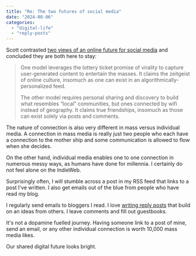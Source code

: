 ```yaml
---
title: "Re: The two futures of social media"
date: "2024-08-06"
categories: 
  - "digital-life"
  - "reply-posts"
---
```


Scott contrasted [two views of an online future for social media](https://rscottjones.com/the-two-futures-of-social-media/) and concluded they are both here to stay:

> One model leverages the lottery ticket promise of virality to capture user-generated content to entertain the masses. It claims the zeitgeist of online culture, insomuch as one can exist in an algorithmically-personalized feed.
> 
> The other model requires personal sharing and discovery to build what resembles “local” communities, but ones connected by wifi instead of geography. It claims true friendships, insomuch as those can exist solely via posts and comments.

The nature of connection is also very different in mass versus individual media. A connection in mass media is really just two people who each have a connection to the mother ship and some communication is allowed to flow when she decides.

On the other hand, individual media enables one to one connection in numerous messy ways, as humans have done for millennia. I certainly do not feel alone on the IndieWeb.

Surprisingly often, I will stumble across a post in my RSS feed that links to a post I've written. I also get emails out of the blue from people who have read my blog.

I regularly send emails to bloggers I read. I love [writing reply posts](https://thoughts.uncountable.uk/thoughts-on/reply-posts/) that build on an ideas from others. I leave comments and fill out guestbooks.

It's not a dopamine fuelled journey. Having someone link to a post of mine, send an email, or any other individual connection is worth 10,000 mass media likes.

Our shared digital future looks bright.
